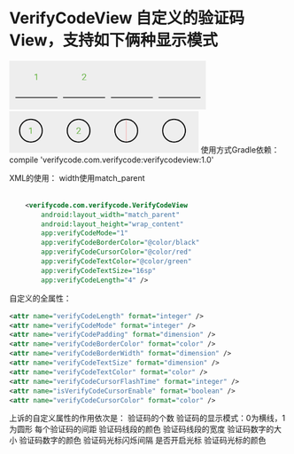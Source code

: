 # VerifyCodeView  自定义的验证码View，支持如下俩种显示模式
![](https://github.com/zhiaixinyang/VerifyCodeView/blob/master/show/line.png)
![](https://github.com/zhiaixinyang/VerifyCodeView/blob/master/show/circle.png)
使用方式Gradle依赖：
compile 'verifycode.com.verifycode:verifycodeview:1.0'

XML的使用：
width使用match_parent
```xml

    <verifycode.com.verifycode.VerifyCodeView
        android:layout_width="match_parent"
        android:layout_height="wrap_content"
        app:verifyCodeMode="1"
        app:verifyCodeBorderColor="@color/black"
        app:verifyCodeCursorColor="@color/red"
        app:verifyCodeTextColor="@color/green"
        app:verifyCodeTextSize="16sp"
        app:verifyCodeLength="4" />

```

自定义的全属性：
```xml
<attr name="verifyCodeLength" format="integer" />
<attr name="verifyCodeMode" format="integer" />
<attr name="verifyCodePadding" format="dimension" />
<attr name="verifyCodeBorderColor" format="color" />
<attr name="verifyCodeBorderWidth" format="dimension" />
<attr name="verifyCodeTextSize" format="dimension" />
<attr name="verifyCodeTextColor" format="color" />
<attr name="verifyCodeCursorFlashTime" format="integer" />
<attr name="isVerifyCodeCursorEnable" format="boolean" />
<attr name="verifyCodeCursorColor" format="color" />
```
上诉的自定义属性的作用依次是：
验证码的个数
验证码的显示模式：0为横线，1为圆形
每个验证码的间距
验证码线段的颜色
验证码线段的宽度
验证码数字的大小
验证码数字的颜色
验证码光标闪烁间隔
是否开启光标
验证码光标的颜色
